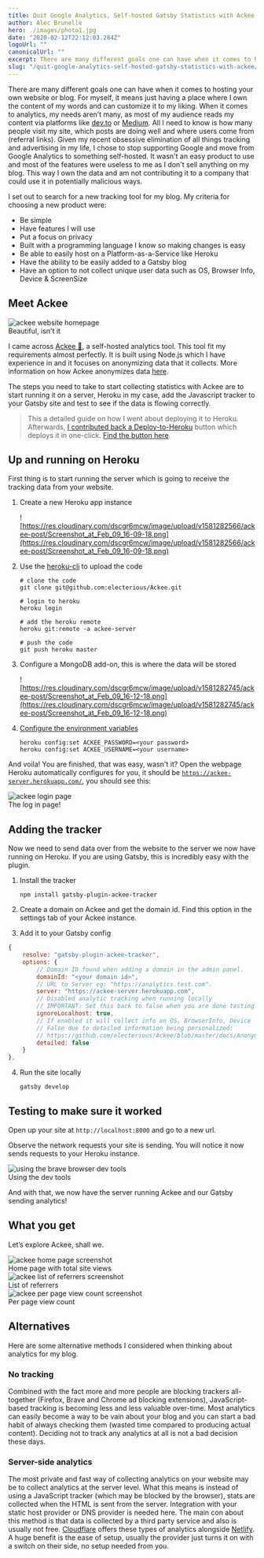 ```yaml
---
title: Quit Google Analytics, Self-hosted Gatsby Statistics with Ackee
author: Alec Brunelle
hero: ./images/photo1.jpg
date: "2020-02-12T22:12:03.284Z"
logoUrl: ""
canonicalUrl: ""
excerpt: There are many different goals one can have when it comes to hosting your own website or blog.
slug: "/quit-google-analytics-self-hosted-gatsby-statistics-with-ackee/"
---
```


There are many different goals one can have when it comes to hosting your own website or blog. For myself, it means just having a place where I own the content of my words and can customize it to my liking. When it comes to analytics, my needs aren’t many, as most of my audience reads my content via platforms like [dev.to](http://dev.to) or [Medium](http://medium.com). All I need to know is how many people visit my site, which posts are doing well and where users come from (referral links). Given my recent obsessive elimination of all things tracking and advertising in my life, I chose to stop supporting Google and move from Google Analytics to something self-hosted. It wasn't an easy product to use and most of the features were useless to me as I don't sell anything on my blog. This way I own the data and am not contributing it to a company that could use it in potentially malicious ways.

I set out to search for a new tracking tool for my blog. My criteria for choosing a new product were:

- Be simple
- Have features I will use
- Put a focus on privacy
- Built with a programming language I know so making changes is easy
- Be able to easily host on a Platform-as-a-Service like Heroku
- Have the ability to be easily added to a Gatsby blog
- Have an option to not collect unique user data such as OS, Browser Info, Device & ScreenSize

## Meet Ackee

<div class="Image__Medium">
  <img src="https://res.cloudinary.com/dscgr6mcw/image/upload/v1581282052/ackee-post/Screenshot_at_Feb_09_16-00-43.png" alt="ackee website homepage"/>
  <figcaption>Beautiful, isn't it</figcaption>
</div>

I came across [Ackee 🔮](https://ackee.electerious.com/), a self-hosted analytics tool. This tool fit my requirements almost perfectly. It is built using Node.js which I have experience in and it focuses on anonymizing data that it collects. More information on how Ackee anonymizes data [here](https://github.com/electerious/Ackee/blob/master/docs/Anonymization.md).

The steps you need to take to start collecting statistics with Ackee are to start running it on a server, Heroku in my case, add the Javascript tracker to your Gatsby site and test to see if the data is flowing correctly.

> This a detailed guide on how I went about deploying it to Heroku. Afterwards, [I contributed back a Deploy-to-Heroku](https://github.com/electerious/Ackee/pull/77) button which deploys it in one-click. [Find the button here](https://github.com/electerious/Ackee/blob/master/docs/Get%20started.md#with-heroku).

## Up and running on Heroku

First thing is to start running the server which is going to receive the tracking data from your website.

1.  Create a new Heroku app instance

    ![https://res.cloudinary.com/dscgr6mcw/image/upload/v1581282566/ackee-post/Screenshot_at_Feb_09_16-09-18.png](https://res.cloudinary.com/dscgr6mcw/image/upload/v1581282566/ackee-post/Screenshot_at_Feb_09_16-09-18.png)

2.  Use the [heroku-cli](https://devcenter.heroku.com/articles/heroku-cli) to upload the code

        # clone the code
        git clone git@github.com:electerious/Ackee.git

        # login to heroku
        heroku login

        # add the heroku remote
        heroku git:remote -a ackee-server

        # push the code
        git push heroku master

3.  Configure a MongoDB add-on, this is where the data will be stored

    ![https://res.cloudinary.com/dscgr6mcw/image/upload/v1581282745/ackee-post/Screenshot_at_Feb_09_16-12-18.png](https://res.cloudinary.com/dscgr6mcw/image/upload/v1581282745/ackee-post/Screenshot_at_Feb_09_16-12-18.png)

4.  [Configure the environment variables](https://devcenter.heroku.com/articles/config-vars#using-the-heroku-cli)

        heroku config:set ACKEE_PASSWORD=<your password>
        heroku config:set ACKEE_USERNAME=<your username>

And voila! You are finished, that was easy, wasn't it? Open the webpage Heroku automatically configures for you, it should be [`https://ackee-server.herokuapp.com/`](https://ackee-instance.herokuapp.com/), you should see this:

<div class="Image__Small">
  <img src="https://res.cloudinary.com/dscgr6mcw/image/upload/v1581283089/ackee-post/Screenshot_at_Feb_09_16-18-00.png" alt="ackee login page"/>
    <figcaption>The log in page!</figcaption>
</div>

## Adding the tracker

Now we need to send data over from the website to the server we now have running on Heroku. If you are using Gatsby, this is incredibly easy with the plugin.

1.  Install the tracker

        npm install gatsby-plugin-ackee-tracker

2.  Create a domain on Ackee and get the domain id. Find this option in the settings tab of your Ackee instance.
3.  Add it to your Gatsby config

```javascript
{
    resolve: "gatsby-plugin-ackee-tracker",
    options: {
        // Domain ID found when adding a domain in the admin panel.
        domainId: "<your domain id>",
        // URL to Server eg: "https://analytics.test.com".
        server: "https://ackee-server.herokuapp.com",
        // Disabled analytic tracking when running locally
        // IMPORTANT: Set this back to false when you are done testing
        ignoreLocalhost: true,
        // If enabled it will collect info on OS, BrowserInfo, Device  & ScreenSize
        // False due to detailed information being personalized:
        // https://github.com/electerious/Ackee/blob/master/docs/Anonymization.md#personal-data
        detailed: false
    }
},
```

4.  Run the site locally

        gatsby develop

## Testing to make sure it worked

Open up your site at `http://localhost:8000` and go to a new url.

Observe the network requests your site is sending. You will notice it now sends requests to your Heroku instance.

<div class="Image__Small">
  <img src="https://res.cloudinary.com/dscgr6mcw/image/upload/v1581283787/ackee-post/Screenshot_at_Feb_09_16-29-09.png" alt="using the brave browser dev tools"/>
    <figcaption>Using the dev tools</figcaption>
</div>

And with that, we now have the server running Ackee and our Gatsby sending analytics!

## What you get

Let’s explore Ackee, shall we.

<div class="Image__Small">
  <img src="https://res.cloudinary.com/dscgr6mcw/image/upload/v1581518650/ackee-post/Screenshot_at_Feb_12_09-32-59.png" alt="ackee home page screenshot"/>
    <figcaption>Home page with total site views</figcaption>
</div>

<div class="Image__Small">
  <img src="https://res.cloudinary.com/dscgr6mcw/image/upload/v1581518650/ackee-post/Screenshot_at_Feb_12_09-33-47.png" alt="ackee list of referrers screenshot"/>
    <figcaption>List of referrers</figcaption>
</div>

<div class="Image__Small">
  <img src="https://res.cloudinary.com/dscgr6mcw/image/upload/v1581518650/ackee-post/Screenshot_at_Feb_12_09-31-43.png" alt="ackee per page view count screenshot"/>
    <figcaption>Per page view count</figcaption>
</div>

## Alternatives

Here are some alternative methods I considered when thinking about analytics for my blog.

### No tracking

Combined with the fact more and more people are blocking trackers all-together (Firefox, Brave and Chrome ad blocking extensions), JavaScript-based tracking is becoming less and less valuable over-time. Most analytics can easily become a way to be vain about your blog and you can start a bad habit of always checking them (wasted time compared to producing actual content). Deciding not to track any analytics at all is not a bad decision these days.

### Server-side analytics

The most private and fast way of collecting analytics on your website may be to collect analytics at the server level. What this means is instead of using a JavaScript tracker (which may be blocked by the browser), stats are collected when the HTML is sent from the server. Integration with your static host provider or DNS provider is needed here. The main con about this method is that data is collected by a third party service and also is usually not free. [Cloudflare](https://www.cloudflare.com/en-ca/analytics/) offers these types of analytics alongside [Netlify](https://www.netlify.com/products/analytics/). A huge benefit is the ease of setup, usually the provider just turns it on with a switch on their side, no setup needed from you.
